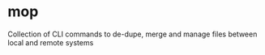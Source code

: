 # mop
Collection of CLI commands to de-dupe, merge and manage files between local and remote systems

